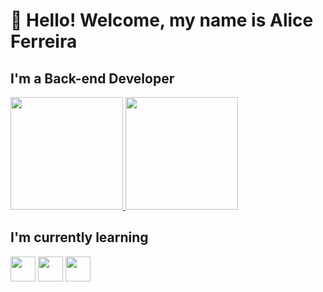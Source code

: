 # 👋 Hello! Welcome, my name is Alice Ferreira 
## I'm a Back-end Developer

<div>
  <a href="https://github.com/Malicef">
    <img height="180em" src="https://github-readme-stats.vercel.app/api/top-langs/?username=Malicef&layout=compact&langs_count=7&theme=dracula"/>
    <img height="180em" src="https://github-readme-stats.vercel.app/api?username=Malicef&show_icons=true&theme=dracula&include_all_commits=true&count_private=true"/>
  </a>
</div>

## I'm currently learning
<img src="https://cdn.jsdelivr.net/gh/devicons/devicon/icons/javascript/javascript-original.svg" height="40" width="40" /> <img src="https://cdn.jsdelivr.net/gh/devicons/devicon/icons/c/c-original.svg" height="40" width="40" /> <img src="https://cdn.jsdelivr.net/gh/devicons/devicon/icons/html5/html5-original.svg" height="40" width="40"/>
          
           






           
           
          
          
          
